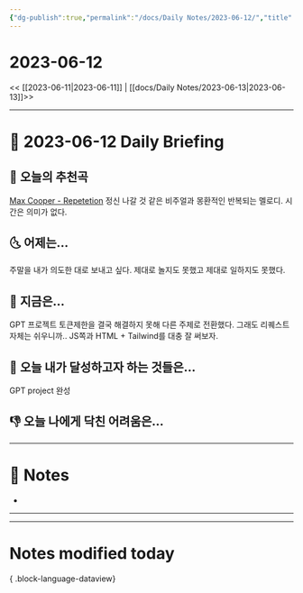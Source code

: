 ```yaml
---
{"dg-publish":true,"permalink":"/docs/Daily Notes/2023-06-12/","title":"2023-06-12","tags":[" DailyNote "]}
---
```



# 2023-06-12

<< [[2023-06-11\|2023-06-11]] | [[docs/Daily Notes/2023-06-13\|2023-06-13]]>>

---

# 📅 2023-06-12 Daily Briefing

## 🎵 오늘의 추천곡

[Max Cooper - Repetetion](https://youtu.be/nO9aot9RgQc) 정신 나갈 것 같은 비주얼과 몽환적인 반복되는 멜로디. 시간은 의미가 없다.

## 🌜 어제는...

주말을 내가 의도한 대로 보내고 싶다. 제대로 놀지도 못했고 제대로 일하지도 못했다.

## 🙌 지금은...

GPT 프로젝트 토큰제한을 결국 해결하지 못해 다른 주제로 전환했다. 그래도 리퀘스트 자체는 쉬우니까.. JS쪽과 HTML + Tailwind를 대충 잘 써보자.

## 🚀 오늘 내가 달성하고자 하는 것들은...

GPT project 완성

## 👎 오늘 나에게 닥친 어려움은...

---

# 📝 Notes

- 

___



---

# Notes modified today


{ .block-language-dataview}
